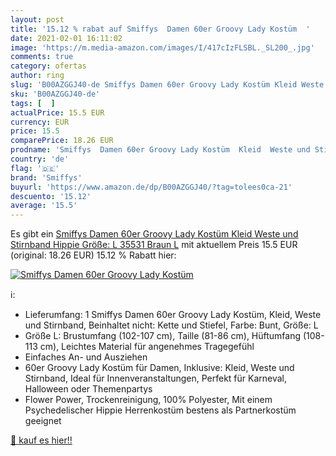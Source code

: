 ```yaml
---
layout: post
title: '15.12 % rabat auf Smiffys  Damen 60er Groovy Lady Kostüm  '
date: 2021-02-01 16:11:02
image: 'https://m.media-amazon.com/images/I/417cIzFLSBL._SL200_.jpg'
comments: true
category: ofertas
author: ring
slug: 'B00AZGGJ40-de Smiffys Damen 60er Groovy Lady Kostüm Kleid Weste und...'
sku: 'B00AZGGJ40-de'
tags: [  ]
actualPrice: 15.5 EUR
currency: EUR
price: 15.5
comparePrice: 18.26 EUR
prodname: 'Smiffys  Damen 60er Groovy Lady Kostüm  Kleid  Weste und Stirnband  Hippie  Größe: L  35531  Braun  L'
country: 'de'
flag: '🇩🇪'
brand: 'Smiffys'
buyurl: 'https://www.amazon.de/dp/B00AZGGJ40/?tag=tolees0ca-21'
descuento: '15.12'
average: '15.5'
---
```


Es gibt ein [Smiffys  Damen 60er Groovy Lady Kostüm  Kleid  Weste und Stirnband  Hippie  Größe: L  35531  Braun  L](https://www.amazon.de/dp/B00AZGGJ40/?tag=tolees0ca-21) mit aktuellem Preis 15.5 EUR (original: 18.26 EUR) 15.12 % Rabatt hier:

[![Smiffys  Damen 60er Groovy Lady Kostüm  ](https://m.media-amazon.com/images/I/417cIzFLSBL._SL200_.jpg)](https://www.amazon.de/dp/B00AZGGJ40/?tag=tolees0ca-21)

ℹ️:

- Lieferumfang: 1 Smiffys Damen 60er Groovy Lady Kostüm, Kleid, Weste und Stirnband, Beinhaltet nicht: Kette und Stiefel, Farbe: Bunt, Größe: L
- Größe L: Brustumfang (102-107 cm), Taille (81-86 cm), Hüftumfang (108-113 cm), Leichtes Material für angenehmes Tragegefühl
- Einfaches An- und Ausziehen
- 60er Groovy Lady Kostüm für Damen, Inklusive: Kleid, Weste und Stirnband, Ideal für Innenveranstaltungen, Perfekt für Karneval, Halloween oder Themenpartys
- Flower Power, Trockenreinigung, 100% Polyester, Mit einem Psychedelischer Hippie Herrenkostüm bestens als Partnerkostüm geeignet

[🛒 kauf es hier!!](https://www.amazon.de/dp/B00AZGGJ40/?tag=tolees0ca-21)
